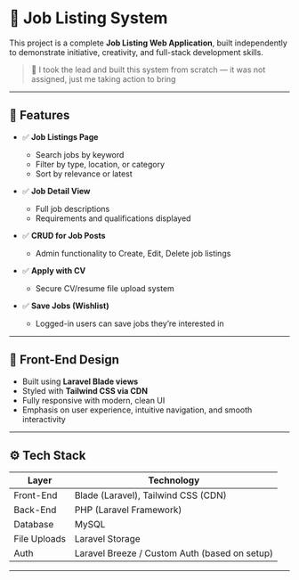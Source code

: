# 💼 Job Listing System

This project is a complete **Job Listing Web Application**, built independently to demonstrate initiative, creativity, and full-stack development skills.

> 🚀 I took the lead and built this system from scratch — it was not assigned, just me taking action to bring 

---

## 🌟 Features

- ✅ **Job Listings Page**  
  - Search jobs by keyword  
  - Filter by type, location, or category  
  - Sort by relevance or latest

- ✅ **Job Detail View**  
  - Full job descriptions  
  - Requirements and qualifications displayed

- ✅ **CRUD for Job Posts**  
  - Admin functionality to Create, Edit, Delete job listings

- ✅ **Apply with CV**  
  - Secure CV/resume file upload system

- ✅ **Save Jobs (Wishlist)**  
  - Logged-in users can save jobs they’re interested in

---

## 🎨 Front-End Design

- Built using **Laravel Blade views**  
- Styled with **Tailwind CSS via CDN**  
- Fully responsive with modern, clean UI  
- Emphasis on user experience, intuitive navigation, and smooth interactivity

---

## ⚙️ Tech Stack

| Layer        | Technology            |
|--------------|------------------------|
| Front-End    | Blade (Laravel), Tailwind CSS (CDN) |
| Back-End     | PHP (Laravel Framework) |
| Database     | MySQL                 |
| File Uploads | Laravel Storage        |
| Auth         | Laravel Breeze / Custom Auth (based on setup) |

---

